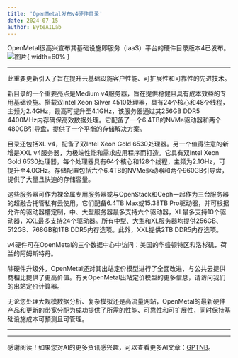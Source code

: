 ```yaml
---
title: 'OpenMetal发布v4硬件目录'
date: 2024-07-15
author: ByteAILab
---
```


OpenMetal很高兴宣布其基础设施即服务（IaaS）平台的硬件目录版本4已发布。![图片](https://ai-techpark.com/wp-content/uploads/2024/07/OpenMetal-960x540.jpg){ width=60% }

---
此重要更新引入了旨在提升云基础设施客户性能、可扩展性和可靠性的先进技术。

新目录的一个重要亮点是Medium v4服务器，旨在提供稳健且具有成本效益的专用基础设施。搭载双Intel Xeon Silver 4510处理器，具有24个核心和48个线程，主频为2.4GHz，最高可提升至4.1GHz，该服务器通过其256GB DDR5 4400MHz内存确保高效数据处理。它配备了一个6.4TB的NVMe驱动器和两个480GB引导盘，提供了一个平衡的存储解决方案。

目录还包括XL v4，配备了双Intel Xeon Gold 6530处理器。另一个值得注意的新增是XXL v4服务器，为极端性能和需求应用程序而打造。它具有双Intel Xeon Gold 6530处理器，每个处理器具有64个核心和128个线程，主频为2.1GHz，可提升至4.0GHz。存储配置包括六个6.4TB的NVMe驱动器和两个960GB引导盘，提供了大量且快速的存储容量。

这些服务器可作为裸金属专用服务器或与OpenStack和Ceph一起作为三台服务器的超融合托管私有云使用。它们配备6.4TB Max或15.38TB Pro驱动器，并可根据允许的驱动器槽定制，中、大型服务器最多支持六个驱动器，XL最多支持10个驱动器，XXL最多支持24个驱动器。所有中型、大型和XL服务器均提供256GB、512GB、768GB和1TB DDR5内存选项。此外，XXL提供2TB DDR5内存选项。

v4硬件可在OpenMetal的三个数据中心中访问：美国的华盛顿特区和洛杉矶，荷兰的阿姆斯特丹。

除硬件升级外，OpenMetal还对其出站定价模型进行了全面改进，与公共云提供商相比提供了更高价值。有关OpenMetal出站定价模型的更多信息，请访问我们的出站定价计算器。

无论您处理大规模数据分析、复杂模拟还是高流量网站，OpenMetal的最新硬件产品和更新的带宽分配为成功提供了所需的性能、可靠性和可扩展性，同时保持基础设施成本可预测且可管理。

---
---
感谢阅读！如果您对AI的更多资讯感兴趣，可以查看更多AI文章：[GPTNB](https://gptnb.com)。